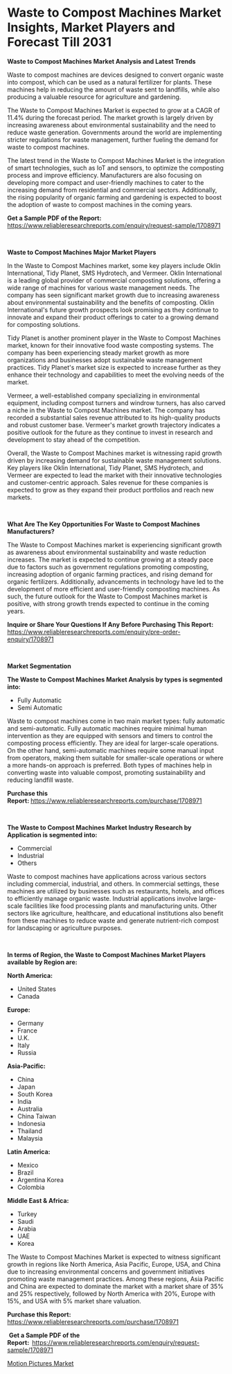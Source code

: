<p><h1>Waste to Compost Machines Market Insights, Market Players and Forecast Till 2031</h1></p><p><strong>Waste to Compost Machines Market Analysis and Latest Trends</strong></p>
<p><p>Waste to compost machines are devices designed to convert organic waste into compost, which can be used as a natural fertilizer for plants. These machines help in reducing the amount of waste sent to landfills, while also producing a valuable resource for agriculture and gardening.</p><p>The Waste to Compost Machines Market is expected to grow at a CAGR of 11.4% during the forecast period. The market growth is largely driven by increasing awareness about environmental sustainability and the need to reduce waste generation. Governments around the world are implementing stricter regulations for waste management, further fueling the demand for waste to compost machines.</p><p>The latest trend in the Waste to Compost Machines Market is the integration of smart technologies, such as IoT and sensors, to optimize the composting process and improve efficiency. Manufacturers are also focusing on developing more compact and user-friendly machines to cater to the increasing demand from residential and commercial sectors. Additionally, the rising popularity of organic farming and gardening is expected to boost the adoption of waste to compost machines in the coming years.</p></p>
<p><strong>Get a Sample PDF of the Report:&nbsp;</strong> <a href="https://www.reliableresearchreports.com/enquiry/request-sample/1708971">https://www.reliableresearchreports.com/enquiry/request-sample/1708971</a></p>
<p>&nbsp;</p>
<p><strong>Waste to Compost Machines Major Market Players</strong></p>
<p><p>In the Waste to Compost Machines market, some key players include Oklin International, Tidy Planet, SMS Hydrotech, and Vermeer. Oklin International is a leading global provider of commercial composting solutions, offering a wide range of machines for various waste management needs. The company has seen significant market growth due to increasing awareness about environmental sustainability and the benefits of composting. Oklin International's future growth prospects look promising as they continue to innovate and expand their product offerings to cater to a growing demand for composting solutions.</p><p>Tidy Planet is another prominent player in the Waste to Compost Machines market, known for their innovative food waste composting systems. The company has been experiencing steady market growth as more organizations and businesses adopt sustainable waste management practices. Tidy Planet's market size is expected to increase further as they enhance their technology and capabilities to meet the evolving needs of the market.</p><p>Vermeer, a well-established company specializing in environmental equipment, including compost turners and windrow turners, has also carved a niche in the Waste to Compost Machines market. The company has recorded a substantial sales revenue attributed to its high-quality products and robust customer base. Vermeer's market growth trajectory indicates a positive outlook for the future as they continue to invest in research and development to stay ahead of the competition.</p><p>Overall, the Waste to Compost Machines market is witnessing rapid growth driven by increasing demand for sustainable waste management solutions. Key players like Oklin International, Tidy Planet, SMS Hydrotech, and Vermeer are expected to lead the market with their innovative technologies and customer-centric approach. Sales revenue for these companies is expected to grow as they expand their product portfolios and reach new markets.</p></p>
<p>&nbsp;</p>
<p><strong>What Are The Key Opportunities For Waste to Compost Machines Manufacturers?</strong></p>
<p><p>The Waste to Compost Machines market is experiencing significant growth as awareness about environmental sustainability and waste reduction increases. The market is expected to continue growing at a steady pace due to factors such as government regulations promoting composting, increasing adoption of organic farming practices, and rising demand for organic fertilizers. Additionally, advancements in technology have led to the development of more efficient and user-friendly composting machines. As such, the future outlook for the Waste to Compost Machines market is positive, with strong growth trends expected to continue in the coming years.</p></p>
<p><strong>Inquire or Share Your Questions If Any Before Purchasing This Report:</strong> <a href="https://www.reliableresearchreports.com/enquiry/pre-order-enquiry/1708971">https://www.reliableresearchreports.com/enquiry/pre-order-enquiry/1708971</a></p>
<p>&nbsp;</p>
<p><strong>Market Segmentation</strong></p>
<p><strong>The Waste to Compost Machines Market Analysis by types is segmented into:</strong></p>
<p><ul><li>Fully Automatic</li><li>Semi Automatic</li></ul></p>
<p><p>Waste to compost machines come in two main market types: fully automatic and semi-automatic. Fully automatic machines require minimal human intervention as they are equipped with sensors and timers to control the composting process efficiently. They are ideal for larger-scale operations. On the other hand, semi-automatic machines require some manual input from operators, making them suitable for smaller-scale operations or where a more hands-on approach is preferred. Both types of machines help in converting waste into valuable compost, promoting sustainability and reducing landfill waste.</p></p>
<p><strong>Purchase this Report:&nbsp;</strong><a href="https://www.reliableresearchreports.com/purchase/1708971">https://www.reliableresearchreports.com/purchase/1708971</a></p>
<p>&nbsp;</p>
<p><strong>The Waste to Compost Machines Market Industry Research by Application is segmented into:</strong></p>
<p><ul><li>Commercial</li><li>Industrial</li><li>Others</li></ul></p>
<p><p>Waste to compost machines have applications across various sectors including commercial, industrial, and others. In commercial settings, these machines are utilized by businesses such as restaurants, hotels, and offices to efficiently manage organic waste. Industrial applications involve large-scale facilities like food processing plants and manufacturing units. Other sectors like agriculture, healthcare, and educational institutions also benefit from these machines to reduce waste and generate nutrient-rich compost for landscaping or agriculture purposes.</p></p>
<p>&nbsp;</p>
<p><strong>In terms of Region, the Waste to Compost Machines Market Players available by Region are:</strong></p>
<p>
    <p> <strong> North America: </strong>
        <ul>
            <li>United States</li>
            <li>Canada</li>
        </ul>
        </p> 
    <p> <strong> Europe: </strong>
        <ul>
            <li>Germany</li>
            <li>France</li>
            <li>U.K.</li>
            <li>Italy</li>
            <li>Russia</li>
        </ul>
        </p> 
    <p> <strong> Asia-Pacific: </strong>
        <ul>
            <li>China</li>
            <li>Japan</li>
            <li>South Korea</li>
            <li>India</li>
            <li>Australia</li>
            <li>China Taiwan</li>
            <li>Indonesia</li>
            <li>Thailand</li>
            <li>Malaysia</li>
        </ul>
        </p> 
    <p> <strong> Latin America: </strong>
        <ul>
            <li>Mexico</li>
            <li>Brazil</li>
            <li>Argentina Korea</li>
            <li>Colombia</li>
        </ul>
        </p> 
    <p> <strong> Middle East & Africa: </strong>
        <ul>
            <li>Turkey</li>
            <li>Saudi</li>
            <li>Arabia</li>
            <li>UAE</li>
            <li>Korea</li>
        </ul>
    </p>
    </p>
<p><p>The Waste to Compost Machines Market is expected to witness significant growth in regions like North America, Asia Pacific, Europe, USA, and China due to increasing environmental concerns and government initiatives promoting waste management practices. Among these regions, Asia Pacific and China are expected to dominate the market with a market share of 35% and 25% respectively, followed by North America with 20%, Europe with 15%, and USA with 5% market share valuation.</p></p>
<p><strong>Purchase this Report: </strong><a href="https://www.reliableresearchreports.com/purchase/1708971">https://www.reliableresearchreports.com/purchase/1708971</a></p>
<p>&nbsp;<strong>Get a Sample PDF of the Report:&nbsp;&nbsp;</strong><a href="https://www.reliableresearchreports.com/enquiry/request-sample/1708971">https://www.reliableresearchreports.com/enquiry/request-sample/1708971</a></p>
<p><strong></strong></p>
<p><p><a href="https://github.com/ruddyyedelwadw/Market-Research-Report-List-1/blob/main/motion-pictures-market.md">Motion Pictures Market</a></p></p>